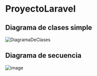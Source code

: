 # ProyectoLaravel
## Diagrama de clases simple
![DiagramaDeClases](https://github.com/user-attachments/assets/de0b45fc-21cf-4a72-9308-d12c53140135)

## Diagrama de secuencia
![image](https://github.com/user-attachments/assets/c234fafc-6845-42bd-8be0-94eb488808d7)
